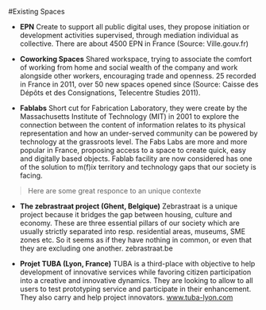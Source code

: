 #Existing Spaces

* <b>EPN</b> Create to support all public digital uses, they propose initiation or development activities supervised, through mediation individual as collective. There are about 4500 EPN in France (Source: Ville.gouv.fr)

* <b>Coworking Spaces</b> Shared workspace, trying to associate the comfort of working from home and social wealth of the company and work alongside other workers, encouraging trade and openness. 25 recorded in France in 2011, over 50 new spaces opened since (Source: Caisse des Dépôts et des Consignations, Telecentre Studies 2011). 

* <b>Fablabs</b> Short cut for Fabrication Laboratory, they were create by the Massachusetts Institute of Technology (MIT) in 2001 to explore the connection between the content of information relates to its physical representation and how an under-served community can be powered by technology at the grassroots level. 
The Fabs Labs are more and more popular in France, proposing access to a space to create quick, easy and digitally based objects. Fablab facility are now considered has one of the solution to m(f)ix territory and technology gaps that our society is facing. 

> Here are some great responce to an unique contexte

* <b>The zebrastraat project (Ghent, Belgique)</b> Zebrastraat is a unique project because it bridges the gap between housing, culture and economy. These are three essential pillars of our society which are usually strictly separated into resp. residential areas, museums, SME zones etc. So it seems as if they have nothing in common, or even that they are excluding one another. zebrastraat.be

* <b>Projet TUBA (Lyon, France)</b> TUBA is a third-place with objective to help development of innovative services while favoring citizen participation into a creative and innovative dynamics. They are looking to allow to all users to test prototyping service and participate in their enhancement. They also carry and help project innovators. www.tuba-lyon.com
